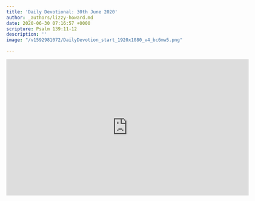 ```yaml
---
title: 'Daily Devotional: 30th June 2020'
author: _authors/lizzy-howard.md
date: 2020-06-30 07:16:57 +0000
scripture: Psalm 139:11-12
description: ''
image: "/v1592981072/DailyDevotion_start_1920x1080_v4_bc6mw5.png"

---
```

<iframe src="https://player.vimeo.com/video/433788250" width="640" height="360" frameborder="0" allow="autoplay; fullscreen" allowfullscreen></iframe>